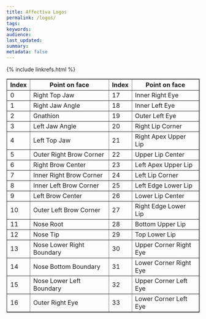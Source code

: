 ```yaml
---
title: Affectiva Logos 
permalink: /logos/
tags: 
keywords: 
audience: 
last_updated: 
summary:  
metadata: false
---
```

{% include linkrefs.html %}




<table border="1" style="width:100%">
<tr>
<th> Index </th>
<th> Point on face </th>
<th> Index </th>
<th> Point on face </th>
</tr>
<tr>
<td> 0 </td>
<td> Right Top Jaw </td>
<td> 17 </td>
<td> Inner Right Eye </td>
</tr>
<tr>
<td> 1 </td>
<td> Right Jaw Angle </td>
<td> 18 </td>
<td> Inner Left Eye </td>
</tr>
<tr>
<td> 2 </td>
<td> Gnathion </td>
<td> 19 </td>
<td> Outer Left Eye </td>
</tr>
<tr>
<td> 3 </td>
<td> Left Jaw Angle </td>
<td> 20 </td>
<td> Right Lip Corner </td>
</tr>
<tr>
<td> 4 </td>
<td> Left Top Jaw </td>
<td> 21 </td>
<td> Right Apex Upper Lip </td>
</tr>
<tr>
<td> 5 </td>
<td> Outer Right Brow Corner </td>
<td> 22 </td>
<td> Upper Lip Center </td>
</tr>
<tr>
<td> 6 </td>
<td> Right Brow Center </td>
<td> 23 </td>
<td> Left Apex Upper Lip </td>
</tr>
<tr>
<td> 7 </td>
<td> Inner Right Brow Corner </td>
<td> 24 </td>
<td> Left Lip Corner </td>
</tr>
<tr>
<td> 8 </td>
<td> Inner Left Brow Corner </td>
<td> 25 </td>
<td> Left Edge Lower Lip </td>
</tr>
<tr>
<td> 9 </td>
<td> Left Brow Center </td>
<td> 26 </td>
<td> Lower Lip Center </td>
</tr>
<tr>
<td> 10 </td>
<td> Outer Left Brow Corner </td>
<td> 27 </td>
<td> Right Edge Lower Lip </td>
</tr>
<tr>
<td> 11 </td>
<td> Nose Root </td>
<td> 28 </td>
<td> Bottom Upper Lip </td>
</tr>
<tr>
<td> 12 </td>
<td> Nose Tip </td>
<td> 29 </td>
<td> Top Lower Lip </td>
</tr>
<tr>
<td> 13 </td>
<td> Nose Lower Right Boundary </td>
<td> 30 </td>
<td> Upper Corner Right Eye </td>
</tr>
<tr>
<td> 14 </td>
<td> Nose Bottom Boundary </td>
<td> 31 </td>
<td> Lower Corner Right Eye </td>
</tr>
<tr>
<td> 15 </td>
<td> Nose Lower Left Boundary </td>
<td> 32 </td>
<td> Upper Corner Left Eye </td>
</tr>
<tr>
<td> 16 </td>
<td> Outer Right Eye </td>
<td> 33 </td>
<td> Lower Corner Left Eye </td>
</tr>
</table>